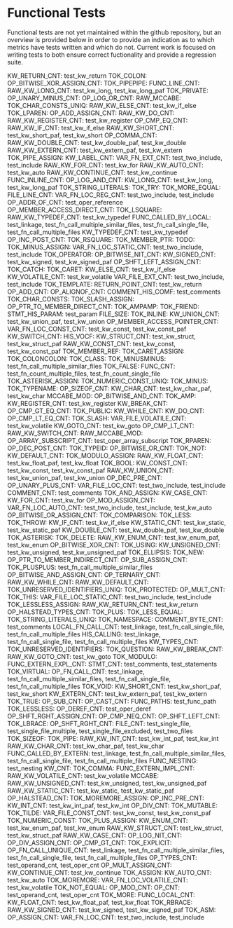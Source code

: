 Functional Tests
================

Functional tests are not yet maintained within the github repository, but an
overview is provided below in order to provide an indication as to which metrics
have tests written and which do not.  Current work is focused on writing tests
to both ensure correct fuctionality and provide a regression suite.

KW_RETURN_CNT: test_kw_return
TOK_COLON: 
OP_BITWISE_XOR_ASSIGN_CNT: 
TOK_PIPEPIPE: 
FUNC_LINE_CNT: 
RAW_KW_LONG_CNT: test_kw_long, test_kw_long_paf
TOK_PRIVATE: 
OP_UNARY_MINUS_CNT: 
OP_LOG_OR_CNT: 
RAW_MCCABE: 
TOK_CHAR_CONSTS_UNIQ: 
RAW_KW_ELSE_CNT: test_kw_if_else
TOK_LPAREN: 
OP_ADD_ASSIGN_CNT: 
RAW_KW_DO_CNT: 
RAW_KW_REGISTER_CNT: test_kw_register
OP_CMP_EQ_CNT: 
RAW_KW_IF_CNT: test_kw_if_else
RAW_KW_SHORT_CNT: test_kw_short_paf, test_kw_short
OP_COMMA_CNT: 
RAW_KW_DOUBLE_CNT: test_kw_double_paf, test_kw_double
RAW_KW_EXTERN_CNT: test_kw_extern_paf, test_kw_extern
TOK_PIPE_ASSIGN: 
KW_LABEL_CNT: 
VAR_FN_EXT_CNT: test_two_include, test_include
RAW_KW_FOR_CNT: test_kw_for
RAW_KW_AUTO_CNT: test_kw_auto
RAW_KW_CONTINUE_CNT: test_kw_continue
FUNC_INLINE_CNT: 
OP_LOG_AND_CNT: 
KW_LONG_CNT: test_kw_long, test_kw_long_paf
TOK_STRING_LITERALS: 
TOK_TRY: 
TOK_MORE_EQUAL: 
FILE_LINE_CNT: 
VAR_FN_LOC_REG_CNT: test_two_include, test_include
OP_ADDR_OF_CNT: test_oper_reference
OP_MEMBER_ACCESS_DIRECT_CNT: 
TOK_LSQUARE: 
RAW_KW_TYPEDEF_CNT: test_kw_typedef
FUNC_CALLED_BY_LOCAL: test_linkage, test_fn_call_multiple_similar_files, test_fn_call_single_file, test_fn_call_multiple_files
KW_TYPEDEF_CNT: test_kw_typedef
OP_INC_POST_CNT: 
TOK_RSQUARE: 
TOK_MEMBER_PTR: 
TODO: 
TOK_MINUS_ASSIGN: 
VAR_FN_LOC_STATIC_CNT: test_two_include, test_include
TOK_OPERATOR: 
OP_BITWISE_NIT_CNT: 
KW_SIGNED_CNT: test_kw_signed, test_kw_signed_paf
OP_SHFT_LEFT_ASSIGN_CNT: 
TOK_CATCH: 
TOK_CARET: 
KW_ELSE_CNT: test_kw_if_else
KW_VOLATILE_CNT: test_kw_volatile
VAR_FILE_EXT_CNT: test_two_include, test_include
TOK_TEMPLATE: 
RETURN_POINT_CNT: test_kw_return
OP_ADD_CNT: 
OP_ALIGNOF_CNT: 
COMMENT_HIS_COMF: test_comments
TOK_CHAR_CONSTS: 
TOK_SLASH_ASSIGN: 
OP_PTR_TO_MEMBER_DIRECT_CNT: 
TOK_AMPAMP: 
TOK_FRIEND: 
STMT_HIS_PARAM: test_param
FILE_SIZE: 
TOK_INLINE: 
KW_UNION_CNT: test_kw_union_paf, test_kw_union
OP_MEMBER_ACCESS_POINTER_CNT: 
VAR_FN_LOC_CONST_CNT: test_kw_const, test_kw_const_paf
KW_SWITCH_CNT: 
HIS_VOCF: 
KW_STRUCT_CNT: test_kw_struct, test_kw_struct_paf
RAW_KW_CONST_CNT: test_kw_const, test_kw_const_paf
TOK_MEMBER_REF: 
TOK_CARET_ASSIGN: 
TOK_COLONCOLON: 
TOK_CLASS: 
TOK_MINUSMINUS: test_fn_call_multiple_similar_files
TOK_FALSE: 
FUNC_CNT: test_fn_count_multiple_files, test_fn_count_single_file
TOK_ASTERISK_ASSIGN: 
TOK_NUMERIC_CONST_UNIQ: 
TOK_MINUS: 
TOK_TYPENAME: 
OP_SIZEOF_CNT: 
KW_CHAR_CNT: test_kw_char_paf, test_kw_char
MCCABE_MOD: 
OP_BITWISE_AND_CNT: 
TOK_AMP: 
KW_REGISTER_CNT: test_kw_register
KW_BREAK_CNT: 
OP_CMP_GT_EQ_CNT: 
TOK_PUBLIC: 
KW_WHILE_CNT: 
KW_DO_CNT: 
OP_CMP_LT_EQ_CNT: 
TOK_SLASH: 
VAR_FILE_VOLATILE_CNT: test_kw_volatile
KW_GOTO_CNT: test_kw_goto
OP_CMP_LT_CNT: 
RAW_KW_SWITCH_CNT: 
RAW_MCCABE_MOD: 
OP_ARRAY_SUBSCRIPT_CNT: test_oper_array_subscript
TOK_RPAREN: 
OP_DEC_POST_CNT: 
TOK_TYPEID: 
OP_BITWISE_OR_CNT: 
TOK_NOT: 
KW_DEFAULT_CNT: 
TOK_MODULO_ASSIGN: 
RAW_KW_FLOAT_CNT: test_kw_float_paf, test_kw_float
TOK_BOOL: 
KW_CONST_CNT: test_kw_const, test_kw_const_paf
RAW_KW_UNION_CNT: test_kw_union_paf, test_kw_union
OP_DEC_PRE_CNT: 
OP_UNARY_PLUS_CNT: 
VAR_FILE_LOC_CNT: test_two_include, test_include
COMMENT_CNT: test_comments
TOK_AND_ASSIGN: 
KW_CASE_CNT: 
KW_FOR_CNT: test_kw_for
OP_MOD_ASSIGN_CNT: 
VAR_FN_LOC_AUTO_CNT: test_two_include, test_include, test_kw_auto
OP_BITWISE_OR_ASSIGN_CNT: 
TOK_COMPARISON: 
TOK_LESS: 
TOK_THROW: 
KW_IF_CNT: test_kw_if_else
KW_STATIC_CNT: test_kw_static, test_kw_static_paf
KW_DOUBLE_CNT: test_kw_double_paf, test_kw_double
TOK_ASTERISK: 
TOK_DELETE: 
RAW_KW_ENUM_CNT: test_kw_enum_paf, test_kw_enum
OP_BITWISE_XOR_CNT: 
TOK_USING: 
KW_UNSIGNED_CNT: test_kw_unsigned, test_kw_unsigned_paf
TOK_ELLIPSIS: 
TOK_NEW: 
OP_PTR_TO_MEMBER_INDIRECT_CNT: 
OP_SUB_ASSIGN_CNT: 
TOK_PLUSPLUS: test_fn_call_multiple_similar_files
OP_BITWISE_AND_ASSIGN_CNT: 
OP_TERNARY_CNT: 
RAW_KW_WHILE_CNT: 
RAW_KW_DEFAULT_CNT: 
TOK_UNRESERVED_IDENTIFIERS_UNIQ: 
TOK_PROTECTED: 
OP_MULT_CNT: 
TOK_THIS: 
VAR_FILE_LOC_STATIC_CNT: test_two_include, test_include
TOK_LESSLESS_ASSIGN: 
RAW_KW_RETURN_CNT: test_kw_return
OP_HALSTEAD_TYPES_CNT: 
TOK_PLUS: 
TOK_LESS_EQUAL: 
TOK_STRING_LITERALS_UNIQ: 
TOK_NAMESPACE: 
COMMENT_BYTE_CNT: test_comments
LOCAL_FN_CALL_CNT: test_linkage, test_fn_call_single_file, test_fn_call_multiple_files
HIS_CALLING: test_linkage, test_fn_call_single_file, test_fn_call_multiple_files
KW_TYPES_CNT: 
TOK_UNRESERVED_IDENTIFIERS: 
TOK_QUESTION: 
RAW_KW_BREAK_CNT: 
RAW_KW_GOTO_CNT: test_kw_goto
TOK_MODULO: 
FUNC_EXTERN_EXPL_CNT: 
STMT_CNT: test_comments, test_statements
TOK_VIRTUAL: 
OP_FN_CALL_CNT: test_linkage, test_fn_call_multiple_similar_files, test_fn_call_single_file, test_fn_call_multiple_files
TOK_VOID: 
KW_SHORT_CNT: test_kw_short_paf, test_kw_short
KW_EXTERN_CNT: test_kw_extern_paf, test_kw_extern
TOK_TRUE: 
OP_SUB_CNT: 
OP_CAST_CNT: 
FUNC_PATHS: test_func_path
TOK_LESSLESS: 
OP_DEREF_CNT: test_oper_deref
OP_SHFT_RGHT_ASSIGN_CNT: 
OP_CMP_NEQ_CNT: 
OP_SHFT_LEFT_CNT: 
TOK_LBRACE: 
OP_SHFT_RGHT_CNT: 
FILE_CNT: test_single_file, test_single_file_multiple, test_single_file_excluded, test_two_files
TOK_SIZEOF: 
TOK_PIPE: 
RAW_KW_INT_CNT: test_kw_int_paf, test_kw_int
RAW_KW_CHAR_CNT: test_kw_char_paf, test_kw_char
FUNC_CALLED_BY_EXTERN: test_linkage, test_fn_call_multiple_similar_files, test_fn_call_single_file, test_fn_call_multiple_files
FUNC_NESTING: test_nesting
KW_CNT: 
TOK_COMMA: 
FUNC_EXTERN_IMPL_CNT: 
RAW_KW_VOLATILE_CNT: test_kw_volatile
MCCABE: 
RAW_KW_UNSIGNED_CNT: test_kw_unsigned, test_kw_unsigned_paf
RAW_KW_STATIC_CNT: test_kw_static, test_kw_static_paf
OP_HALSTEAD_CNT: 
TOK_MOREMORE_ASSIGN: 
OP_INC_PRE_CNT: 
KW_INT_CNT: test_kw_int_paf, test_kw_int
OP_DIV_CNT: 
TOK_MUTABLE: 
TOK_TILDE: 
VAR_FILE_CONST_CNT: test_kw_const, test_kw_const_paf
TOK_NUMERIC_CONST: 
TOK_PLUS_ASSIGN: 
KW_ENUM_CNT: test_kw_enum_paf, test_kw_enum
RAW_KW_STRUCT_CNT: test_kw_struct, test_kw_struct_paf
RAW_KW_CASE_CNT: 
OP_LOG_NIT_CNT: 
OP_DIV_ASSIGN_CNT: 
OP_CMP_GT_CNT: 
TOK_EXPLICIT: 
OP_FN_CALL_UNIQUE_CNT: test_linkage, test_fn_call_multiple_similar_files, test_fn_call_single_file, test_fn_call_multiple_files
OP_TYPES_CNT: test_operand_cnt, test_oper_cnt
OP_MULT_ASSIGN_CNT: 
KW_CONTINUE_CNT: test_kw_continue
TOK_ASSIGN: 
KW_AUTO_CNT: test_kw_auto
TOK_MOREMORE: 
VAR_FN_LOC_VOLATILE_CNT: test_kw_volatile
TOK_NOT_EQUAL: 
OP_MOD_CNT: 
OP_CNT: test_operand_cnt, test_oper_cnt
TOK_MORE: 
FUNC_LOCAL_CNT: 
KW_FLOAT_CNT: test_kw_float_paf, test_kw_float
TOK_RBRACE: 
RAW_KW_SIGNED_CNT: test_kw_signed, test_kw_signed_paf
TOK_ASM: 
OP_ASSIGN_CNT: 
VAR_FN_LOC_CNT: test_two_include, test_include
